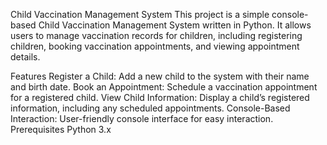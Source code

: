 Child Vaccination Management System
This project is a simple console-based Child Vaccination Management System written in Python. It allows users to manage vaccination records for children, including registering children, booking vaccination appointments, and viewing appointment details.

Features
Register a Child: Add a new child to the system with their name and birth date.
Book an Appointment: Schedule a vaccination appointment for a registered child.
View Child Information: Display a child’s registered information, including any scheduled appointments.
Console-Based Interaction: User-friendly console interface for easy interaction.
Prerequisites
Python 3.x
